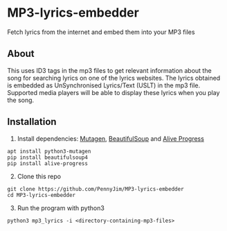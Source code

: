 # MP3-lyrics-embedder
Fetch lyrics from the internet and embed them into your MP3 files

## About
This uses ID3 tags in the mp3 files to get relevant information about the song for searching lyrics on one of the lyrics websites. The lyrics obtained is embedded as UnSynchronised Lyrics/Text (USLT) in the mp3 file. Supported media players will be able to display these lyrics when you play the song.

## Installation
1. Install dependencies: [Mutagen](https://mutagen.readthedocs.io/en/latest/), [BeautifulSoup](https://pypi.org/project/beautifulsoup4/) and [Alive Progress](pypi.org/project/alive-progress/)
```
apt install python3-mutagen
pip install beautifulsoup4
pip install alive-progress
```
2. Clone this repo
```
git clone https://github.com/PennyJim/MP3-lyrics-embedder
cd MP3-lyrics-embedder
```
3. Run the program with python3
```
python3 mp3_lyrics -i <directory-containing-mp3-files>
```
